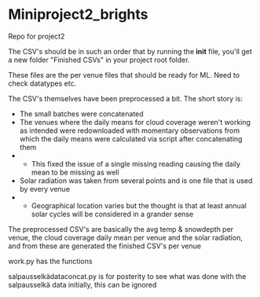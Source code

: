# Miniproject2_brights
Repo for project2

The CSV's should be in such an order that by running the __init__ file, you'll get a new folder "Finished CSVs" in your project root folder.

These files are the per venue files that should be ready for ML. Need to check datatypes etc.

The CSV's themselves have been preprocessed a bit. The short story is:
- The small batches were concatenated
- The venues where the daily means for cloud coverage weren't working as intended were redownloaded with momentary observations from which the daily means were calculated via script after concatenating them
- - This fixed the issue of a single missing reading causing the daily mean to be missing as well
- Solar radiation was taken from several points and is one file that is used by every venue
- - Geographical location varies but the thought is that at least annual solar cycles will be considered in a grander sense

The preprocessed CSV's are basically the avg temp & snowdepth per venue, the cloud coverage daily mean per venue and the solar radiation, and from these are generated the finished CSV's per venue

work.py has the functions

salpausselkädataconcat.py is for posterity to see what was done with the salpausselkä data initially, this can be ignored
